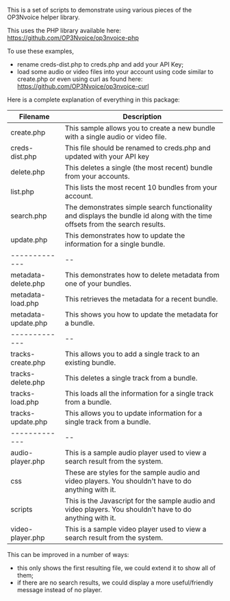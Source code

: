 
This is a set of scripts to demonstrate using various pieces of the OP3Nvoice helper library.

This uses the PHP library available here: https://github.com/OP3Nvoice/op3nvoice-php

To use these examples,
*  rename creds-dist.php to creds.php and add your API Key;
*  load some audio or video files into your account using code similar to create.php or even using curl as found here: https://github.com/OP3Nvoice/op3nvoice-curl

Here is a complete explanation of everything in this package:

| Filename        | Description  |
| ------------- | -- |
| create.php | This sample allows you to create a new bundle with a single audio or video file. |
| creds-dist.php | This file should be renamed to creds.php and updated with your API key |
| delete.php | This deletes a single (the most recent) bundle from your accounts. |
| list.php | This lists the most recent 10 bundles from your account. |
| search.php | The demonstrates simple search functionality and displays the bundle id along with the time offsets from the search results. |
| update.php | This demonstrates how to update the information for a single bundle. |
| ------------- | -- |
| metadata-delete.php | This demonstrates how to delete metadata from one of your bundles. |
| metadata-load.php | This retrieves the metadata for a recent bundle. |
| metadata-update.php | This shows you how to update the metadata for a bundle. |
| ------------- | -- |
| tracks-create.php | This allows you to add a single track to an existing bundle. |
| tracks-delete.php | This deletes a single track from a bundle. |
| tracks-load.php | This loads all the information for a single track from a bundle. |
| tracks-update.php | This allows you to update information for a single track from a bundle. |
| ------------- | -- |
| audio-player.php | This is a sample audio player used to view a search result from the system. |
| css | These are styles for the sample audio and video players. You shouldn't have to do anything with it. |
| scripts | This is the Javascript for the sample audio and video players. You shouldn't have to do anything with it. |
| video-player.php | This is a sample video player used to view a search result from the system. |


This can be improved in a number of ways:

*  this only shows the first resulting file, we could extend it to show all of them;
*  if there are no search results, we could display a more useful/friendly message instead of no player.